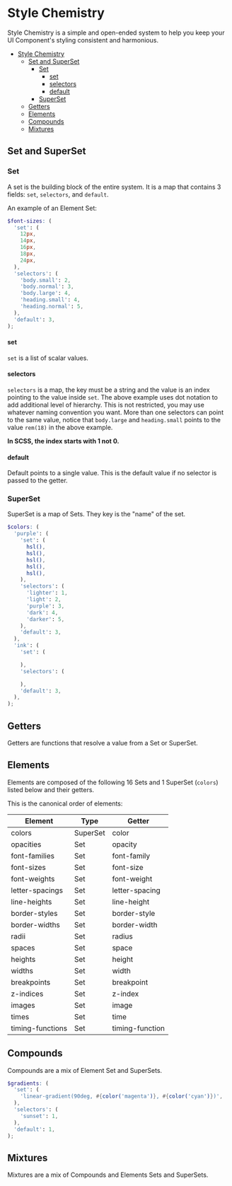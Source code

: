 # Style Chemistry

Style Chemistry is a simple and open-ended system to help you keep your UI Component's styling consistent and harmonious.

- [Style Chemistry](#style-chemistry)
  - [Set and SuperSet](#set-and-superset)
    - [Set](#set)
      - [set](#set-1)
      - [selectors](#selectors)
      - [default](#default)
    - [SuperSet](#superset)
  - [Getters](#getters)
  - [Elements](#elements)
  - [Compounds](#compounds)
  - [Mixtures](#mixtures)

## Set and SuperSet

### Set

A set is the building block of the entire system.
It is a map that contains 3 fields: `set`, `selectors`, and `default`.

An example of an Element Set:

```scss
$font-sizes: (
  'set': (
    12px,
    14px,
    16px,
    18px,
    24px,
  ),
  'selectors': (
    'body.small': 2,
    'body.normal': 3,
    'body.large': 4,
    'heading.small': 4,
    'heading.normal': 5,
  ),
  'default': 3,
);
```

#### set

`set` is a list of scalar values.

#### selectors

`selectors` is a map, the key must be a string and the value is an index pointing to the value inside `set`.
The above example uses dot notation to add additional level of hierarchy.
This is not restricted, you may use whatever naming convention you want.
More than one selectors can point to the same value, notice that `body.large` and `heading.small` points to the value `rem(18)` in the above example.

**In SCSS, the index starts with 1 not 0.**

#### default

Default points to a single value. This is the default value if no selector is passed to the getter.

### SuperSet

SuperSet is a map of Sets. They key is the "name" of the set.

```scss
$colors: (
  'purple': (
    'set': (
      hsl(),
      hsl(),
      hsl(),
      hsl(),
      hsl(),
    ),
    'selectors': (
      'lighter': 1,
      'light': 2,
      'purple': 3,
      'dark': 4,
      'darker': 5,
    ),
    'default': 3,
  ),
  'ink': (
    'set': (

    ),
    'selectors': (

    ),
    'default': 3,
  ),
);
```

## Getters

Getters are functions that resolve a value from a Set or SuperSet.

## Elements

Elements are composed of the following 16 Sets and 1 SuperSet (`colors`) listed below and their getters.

This is the canonical order of elements:

| Element | Type | Getter |
|---|---|---|
| colors | SuperSet | color |
| opacities | Set | opacity |
| font-families | Set | font-family |
| font-sizes | Set | font-size |
| font-weights | Set | font-weight |
| letter-spacings | Set | letter-spacing |
| line-heights | Set | line-height |
| border-styles | Set | border-style |
| border-widths | Set | border-width |
| radii | Set | radius |
| spaces | Set | space |
| heights | Set | height |
| widths | Set | width |
| breakpoints | Set | breakpoint |
| z-indices | Set | z-index |
| images | Set | image |
| times | Set | time |
| timing-functions | Set | timing-function |

## Compounds

Compounds are a mix of Element Set and SuperSets.

```scss
$gradients: (
  'set': (
    'linear-gradient(90deg, #{color('magenta')}, #{color('cyan')})',
  ),
  'selectors': (
    'sunset': 1,
  ),
  'default': 1,
);
```

## Mixtures

Mixtures are a mix of Compounds and Elements Sets and SuperSets.

```scs

```
